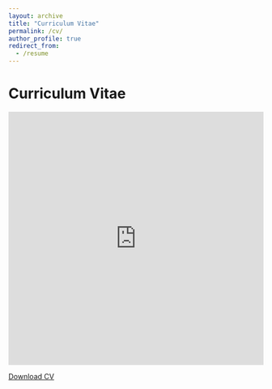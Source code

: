 ```yaml
---
layout: archive
title: "Curriculum Vitae"
permalink: /cv/
author_profile: true
redirect_from:
  - /resume
---
```



# Curriculum Vitae

<iframe src="https://ayaaboulhosn.github.io/files/CV_Aya_Aboulhosn.pdf" style="width:100%; height:500px;" frameborder="0"></iframe>

[Download CV]("https://ayaaboulhosn.github.io/files/CV_Aya_Aboulhosn.pdf")

